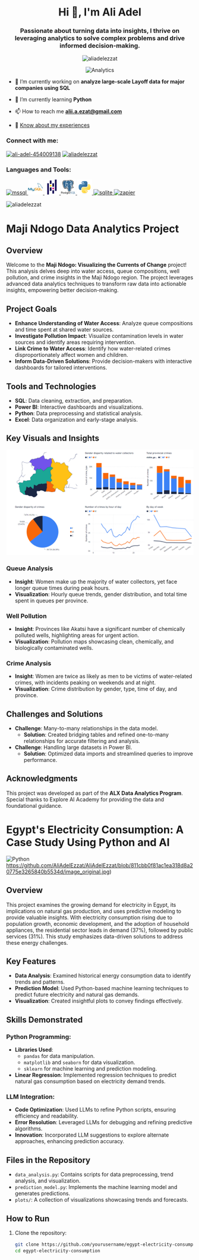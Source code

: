 <h1 align="center">Hi 👋, I'm Ali Adel</h1>
<h3 align="center">Passionate about turning data into insights, I thrive on leveraging analytics to solve complex problems and drive informed decision-making.</h3>

<p align="center"> <img src="https://komarev.com/ghpvc/?username=aliadelezzat&label=Profile%20views&color=0e75b6&style=flat" alt="aliadelezzat" /> </p>
<div align="center">
  <img src="https://i.pinimg.com/originals/a6/c2/47/a6c247e6667eebefee85d1e38803b446.gif" alt="Analytics" width="400"/>
</div>



- 🔭 I’m currently working on **analyze large-scale Layoff data for major companies using SQL**

- 🌱 I’m currently learning **Python**

- 📫 How to reach me **alii.a.ezat@gmail.com**

- 📄  [Know about my experiences](https://drive.google.com/file/d/10x1f25M3T8K5F7xobuF9ETk0Z3uG9RQf/view?usp=drive_link)

<h3 align="left">Connect with me:</h3>
<p align="left">
<a href="https://linkedin.com/in/ali-adel-454009138" target="blank"><img align="center" src="https://raw.githubusercontent.com/rahuldkjain/github-profile-readme-generator/master/src/images/icons/Social/linked-in-alt.svg" alt="ali-adel-454009138" height="30" width="40" /></a>
<a href="https://kaggle.com/aliadelezzat" target="blank"><img align="center" src="https://raw.githubusercontent.com/rahuldkjain/github-profile-readme-generator/master/src/images/icons/Social/kaggle.svg" alt="aliadelezzat" height="30" width="40" /></a>
</p>

<h3 align="left">Languages and Tools:</h3>
<p align="left"> <a href="https://www.microsoft.com/en-us/sql-server" target="_blank" rel="noreferrer"> <img src="https://www.svgrepo.com/show/303229/microsoft-sql-server-logo.svg" alt="mssql" width="40" height="40"/> </a> <a href="https://www.mysql.com/" target="_blank" rel="noreferrer"> <img src="https://raw.githubusercontent.com/devicons/devicon/master/icons/mysql/mysql-original-wordmark.svg" alt="mysql" width="40" height="40"/> </a> <a href="https://pandas.pydata.org/" target="_blank" rel="noreferrer"> <img src="https://raw.githubusercontent.com/devicons/devicon/2ae2a900d2f041da66e950e4d48052658d850630/icons/pandas/pandas-original.svg" alt="pandas" width="40" height="40"/> </a> <a href="https://www.postgresql.org" target="_blank" rel="noreferrer"> <img src="https://raw.githubusercontent.com/devicons/devicon/master/icons/postgresql/postgresql-original-wordmark.svg" alt="postgresql" width="40" height="40"/> </a> <a href="https://www.python.org" target="_blank" rel="noreferrer"> <img src="https://raw.githubusercontent.com/devicons/devicon/master/icons/python/python-original.svg" alt="python" width="40" height="40"/> </a> <a href="https://www.sqlite.org/" target="_blank" rel="noreferrer"> <img src="https://www.vectorlogo.zone/logos/sqlite/sqlite-icon.svg" alt="sqlite" width="40" height="40"/> </a> <a href="https://zapier.com" target="_blank" rel="noreferrer"> <img src="https://www.vectorlogo.zone/logos/zapier/zapier-icon.svg" alt="zapier" width="40" height="40"/> </a> </p>

<p><img align="center" src="https://github-readme-stats.vercel.app/api/top-langs?username=aliadelezzat&show_icons=true&locale=en&layout=compact" alt="aliadelezzat" /></p>

# **Maji Ndogo Data Analytics Project**

## **Overview**
Welcome to the **Maji Ndogo: Visualizing the Currents of Change** project! This analysis delves deep into water access, queue compositions, well pollution, and crime insights in the Maji Ndogo region. The project leverages advanced data analytics techniques to transform raw data into actionable insights, empowering better decision-making.

## **Project Goals**
- **Enhance Understanding of Water Access**: Analyze queue compositions and time spent at shared water sources.
- **Investigate Pollution Impact**: Visualize contamination levels in water sources and identify areas requiring intervention.
- **Link Crime to Water Access**: Identify how water-related crimes disproportionately affect women and children.
- **Inform Data-Driven Solutions**: Provide decision-makers with interactive dashboards for tailored interventions.

## **Tools and Technologies**
- **SQL**: Data cleaning, extraction, and preparation.
- **Power BI**: Interactive dashboards and visualizations.
- **Python**: Data preprocessing and statistical analysis.
- **Excel**: Data organization and early-stage analysis.

## **Key Visuals and Insights**
![Visual Summary of Crime and Gender Disparity Analysis](https://github.com/AliAdelEzzat/Data-Analytics/blob/c6abda3feb5e7c10512b60ec01292b6f7d20f2ee/visual1.png)
### **Queue Analysis**
- **Insight**: Women make up the majority of water collectors, yet face longer queue times during peak hours. 
- **Visualization**: Hourly queue trends, gender distribution, and total time spent in queues per province.

### **Well Pollution**
- **Insight**: Provinces like Akatsi have a significant number of chemically polluted wells, highlighting areas for urgent action.
- **Visualization**: Pollution maps showcasing clean, chemically, and biologically contaminated wells.

### **Crime Analysis**
- **Insight**: Women are twice as likely as men to be victims of water-related crimes, with incidents peaking on weekends and at night.
- **Visualization**: Crime distribution by gender, type, time of day, and province.

## **Challenges and Solutions**
- **Challenge**: Many-to-many relationships in the data model.
  - **Solution**: Created bridging tables and refined one-to-many relationships for accurate filtering and analysis.
- **Challenge**: Handling large datasets in Power BI.
  - **Solution**: Optimized data imports and streamlined queries to improve performance.

## **Acknowledgments**
This project was developed as part of the **ALX Data Analytics Program**. Special thanks to Explore AI Academy for providing the data and foundational guidance.

# Egypt's Electricity Consumption: A Case Study Using Python and AI
![Python]()https://github.com/AliAdelEzzat/AliAdelEzzat/blob/811cbb0f81ac1ea318d8a20775e3265840b5534d/image_original.jpg)
## Overview
This project examines the growing demand for electricity in Egypt, its implications on natural gas production, and uses predictive modeling to provide valuable insights. With electricity consumption rising due to population growth, economic development, and the adoption of household appliances, the residential sector leads in demand (37%), followed by public services (31%). This study emphasizes data-driven solutions to address these energy challenges.

## Key Features
- **Data Analysis**: Examined historical energy consumption data to identify trends and patterns.
- **Prediction Model**: Used Python-based machine learning techniques to predict future electricity and natural gas demands.
- **Visualization**: Created insightful plots to convey findings effectively.

## Skills Demonstrated
### Python Programming:
- **Libraries Used**: 
  - `pandas` for data manipulation.
  - `matplotlib` and `seaborn` for data visualization.
  - `sklearn` for machine learning and prediction modeling.
- **Linear Regression**: Implemented regression techniques to predict natural gas consumption based on electricity demand trends.

### LLM Integration:
- **Code Optimization**: Used LLMs to refine Python scripts, ensuring efficiency and readability.
- **Error Resolution**: Leveraged LLMs for debugging and refining predictive algorithms.
- **Innovation**: Incorporated LLM suggestions to explore alternate approaches, enhancing prediction accuracy.

## Files in the Repository
- `data_analysis.py`: Contains scripts for data preprocessing, trend analysis, and visualization.
- `prediction_model.py`: Implements the machine learning model and generates predictions.
- `plots/`: A collection of visualizations showcasing trends and forecasts.

## How to Run
1. Clone the repository:
   ```bash
   git clone https://github.com/yourusername/egypt-electricity-consumption
   cd egypt-electricity-consumption


